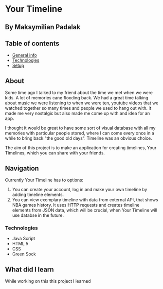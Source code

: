 # Your Timeline 
## By Maksymilian Padalak

## Table of contents
* [General info](#general-info)
* [Technologies](#technologies)
* [Setup](#setup)

## About

Some time ago I talked to my friend about the time we met when we were kids. A lot of memories cane flooding back. We had a great time talking about music we were listening to when we were ten, youtube videos that we watched together so many times and people we used to hang out with. It made me very nostalgic but also made me come up with and idea for an app. 

I thought it would be great to have some sort of visual database with all my memories with particular people stored, where I can come every once in a while to bring back "the good old days". Timeline was an obvious choice.

The aim of this project is to make an application for creating timelines, Your Timelines, which you can share with your friends.

## Navigation

Currently Your Timeline has to options:

1. You can create your account, log in and make your own timeline by adding timeline elements. 
2. You can view exemplary timeline with data from external API, that shows NBA games history. It uses HTTP requests and creates timeline elements from JSON data, which will be crucial, when Your Timeline will use databse in the future.

### Technologies

- Java Script
- HTML 5
- CSS 
- Green Sock 

## What did I learn

While working on this this project I learned
